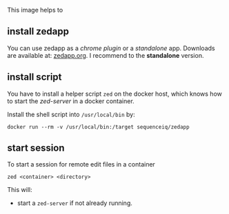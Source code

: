 This image helps to

## install zedapp

You can use zedapp as a *chrome plugin* or a *standalone* app. Downloads are
available at: [zedapp.org](http://zedapp.org/download/). I recommend to
the **standalone** version.

## install script

You have to install a helper script `zed` on the docker host, which knows how to
start the *zed-server* in a docker container.

Install the shell script into `/usr/local/bin` by:
```
docker run --rm -v /usr/local/bin:/target sequenceiq/zedapp
```

## start session

To start a session for remote edit files in a container
```
zed <container> <directory>
```

This will:
- start a `zed-server` if not already running.
